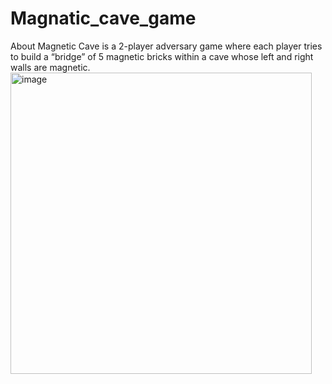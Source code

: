 # Magnatic_cave_game
About Magnetic Cave is a 2-player adversary game where each player tries to build a “bridge” of 5 magnetic bricks within a cave whose left and right walls are magnetic.
<img width="482" alt="image" src="https://github.com/Nsralla/Magnatic_cave_game/assets/122102030/938253a5-0014-47e6-82e0-428013911760">
